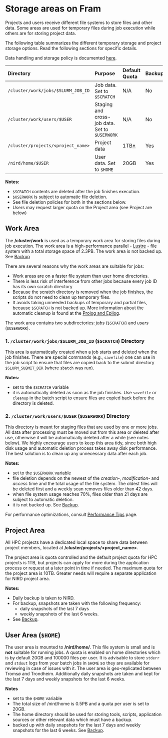 # Storage areas on Fram

Projects and users receive different file systems to store files and other
data. Some areas are used for temporary files during job execution while
others are for storing project data.

The following table summarizes the different temporary storage and project
storage options. Read the following sections for specific details.

Data handling and storage policy is documented [here](data-usage-policy.md).

| Directory     | Purpose     | Default Quota | Backup |
| :------------- | :------------- | :------------- | :------------- |
| `/cluster/work/jobs/$SLURM_JOB_ID` | Job data. Set to `$SCRATCH` | N/A                   | No  |
| `/cluster/work/users/$USER`        | Staging and cross-job data. Set to `$USERWORK` | N/A | No |
| `/cluster/projects/<project_name>` | Project data                | 1TB[*](#project-area) | Yes |
| `/nird/home/$USER`                 | User data. Set to `$HOME`   | 20GB                  | Yes |

**Notes:**

* `$SCRATCH` contents are deleted after the job finishes execution.
* `$USERWORK` is subject to automatic file deletion.
* See file deletion policies for both in the sections below.
* Users may request larger quota on the Project area (see Project are below)


## Work Area

The **/cluster/work** is used as a temporary work area for storing files
during job execution. The work area is a high-performance parallel -
[Lustre](http://lustre.org) - file system with a total storage space of
2.3PB. The work area is not backed up. See [Backup](backup.md)

There are several reasons why the work areas are suitable for jobs:

* Work areas are on a faster file system than user home directories.
* There is less risk of interference from other jobs because every job ID has
  its own scratch directory
* Because the scratch directory is removed when the job finishes, the scripts
  do not need to clean up temporary files.
* It avoids taking unneeded backups of temporary and partial files, because
`$SCRATCH` is not backed up.  More information about the automatic cleanup is
found at the [Prolog and Epilog](../jobs/framqueuesystem.md##prolog_epilog).

The work area contains two subdirectories: *jobs* (`$SCRATCH`) and *users* (`$USERWORK`).

### 1. `/cluster/work/jobs/$SLURM_JOB_ID` (`$SCRATCH`) Directory

This area is automatically created when a job starts and deleted when the job
finishes. There are special commands (e.g., `savefile`) one can use in the job
script to ensure that files are copied back to the submit directory
`$SLURM_SUBMIT_DIR` (where `sbatch` was run).

**Notes:**

* set to the `$SCRATCH` variable
* it is automatically deleted as soon as the job finishes.  Use `savefile` or
  `cleanup` in the batch script to ensure files are copied back before the
  directory is deleted.

### 2. `/cluster/work/users/$USER` (`$USERWORK`) Directory

This directory is meant for staging files that are used by one or more jobs.
All data after processing must be moved out from this area or deleted after
use, otherwise it will be automatically deleted after a while (see notes
below). We highly encourage users to keep this area tidy, since both high disk
usage and automatic deletion process takes away disk performance. The best
solution is to clean up any unnecessary data after each job.

**Notes:**

* set to the `$USERWORK` variable
* file deletion depends on the newest of the *creation-*, *modification-* and
  *access* time and the total usage of the file system. The oldest files will
  be deleted first and a weekly scan removes files older than 42 days.
* when file system usage reaches 70%, files older than 21 days are subject to
  automatic deletion.
* it is not backed up. See [Backup](backup.md).

For performance optimizations, consult [Performance Tips](performance-tips.md) page.

## <a name="project-area"></a>Project Area

All HPC projects have a dedicated local space to share data between project
members, located at **/cluster/projects/<project_name>**.

The project area is quota controlled and the default project quota for HPC
projects is 1TB, but projects can apply for more during the application
process or request at a later point in time if needed. The maximum quota for
the project area is 10TB. Greater needs will require a separate application for
NIRD project area.

**Notes:**

* Daily backup is taken to NIRD.
* For backup, snapshots are taken with the following frequency:
    * daily snapshots of the last 7 days
    * weekly snapshots of the last 6 weeks. 
* See [Backup](backup.md).

## User Area (`$HOME`)

The user area is mounted to **/nird/home/<username>**. This file system is
small and is **not** suitable for running jobs. A quota is enabled on home
directories which is by default 20GB and 100000 files per user. It is advisable to store
`stderr` and `stdout` logs from your batch jobs in `$HOME` so they are
available for reviewing in case of issues with it. The user area is
geo-replicated between Tromsø and Trondheim.  Additionally daily snapshots are
taken and kept for the last 7 days and weekly snapshots for the last 6 weeks.

**Notes**

* set to the `$HOME` variable
* The total size of /nird/home is 0.5PB and a quota per user is set to 20GB.
* The home directory should be used for storing tools, scripts, application
sources or other relevant data which must have a backup.
* backed up with daily snapshots for the last 7 days and weekly snapshots for
the last 6 weeks. See [Backup](backup.md).
